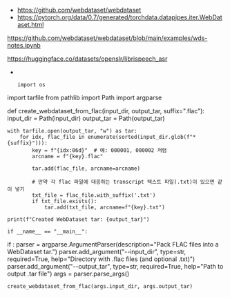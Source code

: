 - https://github.com/webdataset/webdataset
- https://pytorch.org/data/0.7/generated/torchdata.datapipes.iter.WebDataset.html


https://github.com/webdataset/webdataset/blob/main/examples/wds-notes.ipynb

https://huggingface.co/datasets/openslr/librispeech_asr
- ```
  
  
  import os
import tarfile
from pathlib import Path
import argparse

def create_webdataset_from_flac(input_dir, output_tar, suffix=".flac"):
    input_dir = Path(input_dir)
    output_tar = Path(output_tar)

    with tarfile.open(output_tar, "w") as tar:
        for idx, flac_file in enumerate(sorted(input_dir.glob(f"*{suffix}"))):
            key = f"{idx:06d}"  # 예: 000001, 000002 처럼
            arcname = f"{key}.flac"

            tar.add(flac_file, arcname=arcname)

            # 만약 각 flac 파일에 대응하는 transcript 텍스트 파일(.txt)이 있으면 같이 넣기
            txt_file = flac_file.with_suffix('.txt')
            if txt_file.exists():
                tar.add(txt_file, arcname=f"{key}.txt")

    print(f"Created WebDataset tar: {output_tar}")
```
if __name__ == "__main__":
```

if :
    parser = argparse.ArgumentParser(description="Pack FLAC files into a WebDataset tar.")
    parser.add_argument("--input_dir", type=str, required=True, help="Directory with .flac files (and optional .txt)")
    parser.add_argument("--output_tar", type=str, required=True, help="Path to output .tar file")
    args = parser.parse_args()

    create_webdataset_from_flac(args.input_dir, args.output_tar)
```

